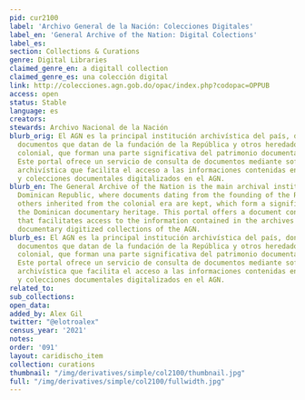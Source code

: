 ```yaml
---
pid: cur2100
label: 'Archivo General de la Nación: Colecciones Digitales'
label_en: 'General Archive of the Nation: Digital Colections'
label_es:
section: Collections & Curations
genre: Digital Libraries
claimed_genre_en: a digitall collection
claimed_genre_es: una colección digital
link: http://colecciones.agn.gob.do/opac/index.php?codopac=OPPUB
access: open
status: Stable
language: es
creators:
stewards: Archivo Nacional de la Nación
blurb_orig: El AGN es la principal institución archivística del país, donde se custodian
  documentos que datan de la fundación de la República y otros heredados de la época
  colonial, que forman una parte significativa del patrimonio documental dominicano.
  Este portal ofrece un servicio de consulta de documentos mediante software de gestión
  archivística que facilita el acceso a las informaciones contenidas en los fondos
  y colecciones documentales digitalizados en el AGN.
blurb_en: The General Archive of the Nation is the main archival institution in the
  Dominican Republic, where documents dating from the founding of the Republic and
  others inherited from the colonial era are kept, which form a significant part of
  the Dominican documentary heritage. This portal offers a document consultation service
  that facilitates access to the information contained in the archives and to the
  documentary digitized collections of the AGN.
blurb_es: El AGN es la principal institución archivística del país, donde se custodian
  documentos que datan de la fundación de la República y otros heredados de la época
  colonial, que forman una parte significativa del patrimonio documental dominicano.
  Este portal ofrece un servicio de consulta de documentos mediante software de gestión
  archivística que facilita el acceso a las informaciones contenidas en los fondos
  y colecciones documentales digitalizados en el AGN.
related_to:
sub_collections:
open_data:
added_by: Alex Gil
twitter: "@elotroalex"
census_year: '2021'
notes:
order: '091'
layout: caridischo_item
collection: curations
thumbnail: "/img/derivatives/simple/col2100/thumbnail.jpg"
full: "/img/derivatives/simple/col2100/fullwidth.jpg"
---
```

